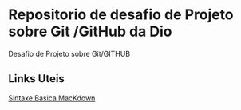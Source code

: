 # Repositorio de desafio de Projeto sobre Git /GitHub da Dio
Desafio de Projeto sobre Git/GITHUB


## Links Uteis
[Sintaxe Basica MacKdown](https://www.markdownguide.org/basic-syntax/)
